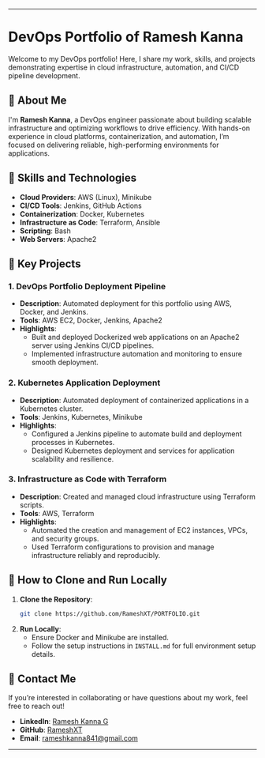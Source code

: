 
---

# DevOps Portfolio of Ramesh Kanna

Welcome to my DevOps portfolio! Here, I share my work, skills, and projects demonstrating expertise in cloud infrastructure, automation, and CI/CD pipeline development.

## 🔹 About Me

I'm **Ramesh Kanna**, a DevOps engineer passionate about building scalable infrastructure and optimizing workflows to drive efficiency. With hands-on experience in cloud platforms, containerization, and automation, I’m focused on delivering reliable, high-performing environments for applications.

## 🔹 Skills and Technologies

- **Cloud Providers**: AWS (Linux), Minikube
- **CI/CD Tools**: Jenkins, GitHub Actions
- **Containerization**: Docker, Kubernetes
- **Infrastructure as Code**: Terraform, Ansible
- **Scripting**: Bash
- **Web Servers**: Apache2

## 🔹 Key Projects

### 1. **DevOps Portfolio Deployment Pipeline**
   - **Description**: Automated deployment for this portfolio using AWS, Docker, and Jenkins.
   - **Tools**: AWS EC2, Docker, Jenkins, Apache2
   - **Highlights**: 
     - Built and deployed Dockerized web applications on an Apache2 server using Jenkins CI/CD pipelines.
     - Implemented infrastructure automation and monitoring to ensure smooth deployment.

### 2. **Kubernetes Application Deployment**
   - **Description**: Automated deployment of containerized applications in a Kubernetes cluster.
   - **Tools**: Jenkins, Kubernetes, Minikube
   - **Highlights**:
     - Configured a Jenkins pipeline to automate build and deployment processes in Kubernetes.
     - Designed Kubernetes deployment and services for application scalability and resilience.

### 3. **Infrastructure as Code with Terraform**
   - **Description**: Created and managed cloud infrastructure using Terraform scripts.
   - **Tools**: AWS, Terraform
   - **Highlights**:
     - Automated the creation and management of EC2 instances, VPCs, and security groups.
     - Used Terraform configurations to provision and manage infrastructure reliably and reproducibly.

## 🔹 How to Clone and Run Locally

1. **Clone the Repository**:
   ```bash
   git clone https://github.com/RameshXT/PORTFOLIO.git
   ```
2. **Run Locally**:
   - Ensure Docker and Minikube are installed.
   - Follow the setup instructions in `INSTALL.md` for full environment setup details.

## 🔹 Contact Me

If you’re interested in collaborating or have questions about my work, feel free to reach out!

- **LinkedIn**: [Ramesh Kanna G](https://www.linkedin.com/in/ramesh-kanna-g-325042285/)
- **GitHub**: [RameshXT](https://github.com/RameshXT	)
- **Email**: rameshkanna841@gmail.com

---
